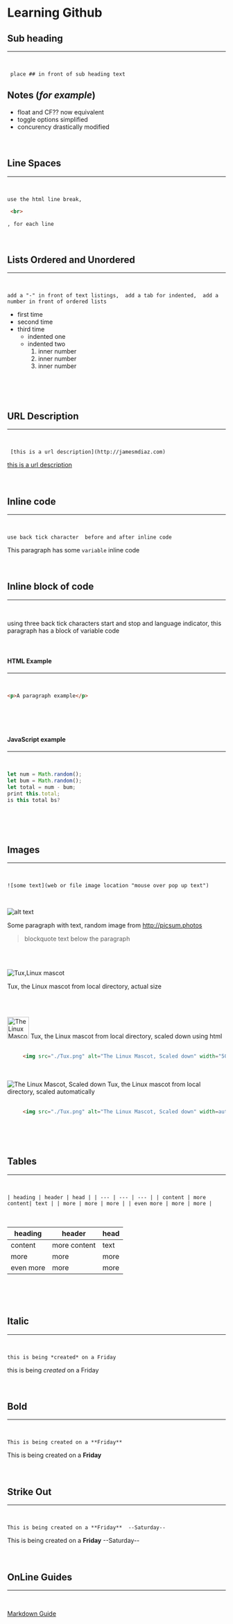 # Learning Github

## Sub heading
___
<br>

` place ## in front of sub heading text`

## Notes (*for example*)
- float and CF?? now equivalent
- toggle options simplified
- concurency drastically modified
<br><br><br>

## Line Spaces
---
<br>

`use the html line break,`

``` html
 <br> 
 ```
`, for each line`
<br><br><br>

## Lists Ordered and Unordered
---
<br>

` add a "-" in front of text listings, 
add a tab for indented, 
add a number in front of ordered lists `
- first time
- second time
- third time
  - indented one
  - indented two
    1. inner number
    2. inner number
    3. inner number

<br><br><br>
## URL Description
-------
<br>

` [this is a url description](http://jamesmdiaz.com)`

[this is a url description](http://jamesmdiaz.com)
<br><br><br>


## Inline code
----
<br>

`use back tick character  before and after inline code`
  
    
  This paragraph has some `variable` inline code
<br><br><br>

## Inline block of code
---
<br>

using three back tick characters start and stop and language indicator,
this paragraph has a block of variable code 
<br><br><br>


#### HTML Example
---
<br>

```html
<p>A paragraph example</p> 
```
<br><br><br>

#### JavaScript example
---
<br>

```javascript 
let num = Math.random();
let bum = Math.random();
let total = num - bum;
print this.total;
is this total bs?
```
<br><br><br>

## Images
-----
<br>

`![some text](web or file image location "mouse over pop up text")`

<br>


![alt text](http://picsum.photos/100/100 "Random Photo") 
<br>

Some paragraph with text, random image from http://picsum.photos
> blockquote text below the paragraph

<br>
<br>




![Tux,Linux mascot](./Tux.png "The Linux Mascot") 

Tux, the Linux mascot from local directory, actual size


<br><br>

<img src="./Tux.png" alt="The Linux Mascot, Scaled down" width="50" height="50">
Tux, the Linux mascot from local directory, scaled down using html 
     <br> <br>
     
```html 
     <img src="./Tux.png" alt="The Linux Mascot, Scaled down" width="50" height="50">
```

<br>
<br>

<img src="./Tux.png" alt="The Linux Mascot, Scaled down" width=auto>
Tux, the Linux mascot from local directory, scaled automatically

<br>
<br>

```html 
     <img src="./Tux.png" alt="The Linux Mascot, Scaled down" width=auto>
```

<br><br><br>


## Tables
----  
<br>


`| heading | header | head |
| --- | --- | --- |
| content | more content| text |
| more | more | more |
| even more | more | more |`

<br>

| heading | header | head |
| --- | --- | --- |
| content | more content| text |
| more | more | more |
| even more | more | more |
<br><br><br>


## Italic
---
<br>

`this is being *created* on a Friday`

this is being *created* on a Friday
<br><br><br>



## Bold
---

<br>

`This is being created on a **Friday**`

This is being created on a **Friday**
<br><br><br>



## Strike Out
___
<br>

`This is being created on a **Friday**  --Saturday--`

This is being created on a **Friday**  --Saturday--
<br><br><br>



## OnLine Guides
---
<br>

[Markdown Guide](https://www.markdownguide.org/basic-syntax/)




